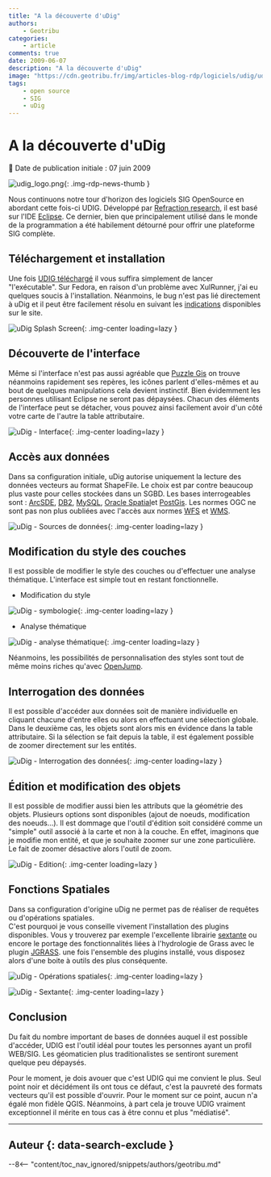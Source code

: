 ```yaml
---
title: "A la découverte d'uDig"
authors:
    - Geotribu
categories:
    - article
comments: true
date: 2009-06-07
description: "A la découverte d'uDig"
image: "https://cdn.geotribu.fr/img/articles-blog-rdp/logiciels/udig/udig_splash_screen.png"
tags:
    - open source
    - SIG
    - uDig
---
```


# A la découverte d'uDig

:calendar: Date de publication initiale : 07 juin 2009

![udig_logo.png](https://cdn.geotribu.fr/img/logos-icones/logiciels_librairies/uDig.png){: .img-rdp-news-thumb }

Nous continuons notre tour d'horizon des logiciels SIG OpenSource en abordant cette fois-ci UDIG. Développé par [Refraction research](http://www.refractions.net/), il est basé sur l'IDE [Eclipse](http://www.eclipse.org/). Ce dernier, bien que principalement utilisé dans le monde de la programmation a été habilement détourné pour offrir une plateforme SIG complète.

## Téléchargement et installation

Une fois [UDIG téléchargé](http://udig.refractions.net/download/) il vous suffira simplement de lancer "l'exécutable". Sur Fedora, en raison d'un problème avec XulRunner, j'ai eu quelques soucis à l'installation. Néanmoins, le bug n'est pas lié directement à uDig et il peut être facilement résolu en suivant les [indications](http://udig.refractions.net/confluence/display/EN/Running+uDig#RunninguDig-Fedora10XULRunnerLibraryConflict) disponibles sur le site.

![uDig Splash Screen](https://cdn.geotribu.fr/img/articles-blog-rdp/logiciels/udig/udig_splash_screen.png "uDig Splash Screen"){: .img-center loading=lazy }

## Découverte de l'interface

Même si l'interface n'est pas aussi agréable que [Puzzle Gis](http://geotribu.net/node/117) on trouve néanmoins rapidement ses repères, les icônes parlent d'elles-mêmes et au bout de quelques manipulations cela devient instinctif. Bien évidemment les personnes utilisant Eclipse ne seront pas dépaysées. Chacun des éléments de l'interface peut se détacher, vous pouvez ainsi facilement avoir d'un côté votre carte de l'autre la table attributaire.

![uDig - Interface](https://cdn.geotribu.fr/img/articles-blog-rdp/logiciels/udig/dash_board.png "uDig - Interface"){: .img-center loading=lazy }

## Accès aux données

Dans sa configuration initiale, uDig autorise uniquement la lecture des données vecteurs au format ShapeFile. Le choix est par contre beaucoup plus vaste pour celles stockées dans un SGBD. Les bases interrogeables sont : [ArcSDE](https://en.wikipedia.org/wiki/ArcSDE), [DB2](https://fr.wikipedia.org/wiki/DB2), [MySQL](https://fr.wikipedia.org/wiki/MySQL), [Oracle Spatial](https://en.wikipedia.org/wiki/Oracle_Spatial)et [PostGis](https://fr.wikipedia.org/wiki/PostGIS). Les normes OGC ne sont pas non plus oubliées avec l'accès aux normes [WFS](https://fr.wikipedia.org/wiki/Web_Feature_Service) et [WMS](https://fr.wikipedia.org/wiki/Web_Map_Service).

![uDig - Sources de données](https://cdn.geotribu.fr/img/articles-blog-rdp/logiciels/udig/layer.png "uDig - Sources de données"){: .img-center loading=lazy }

## Modification du style des couches

Il est possible de modifier le style des couches ou d'effectuer une analyse thématique. L'interface est simple tout en restant fonctionnelle.

* Modification du style

![uDig - symbologie](https://cdn.geotribu.fr/img/articles-blog-rdp/logiciels/udig/style.png "uDig - symbologie"){: .img-center loading=lazy }

* Analyse thématique

![uDig - analyse thématique](https://cdn.geotribu.fr/img/articles-blog-rdp/logiciels/udig/style2.png "uDig - analyse thématique"){: .img-center loading=lazy }

Néanmoins, les possibilités de personnalisation des styles sont tout de même moins riches qu'avec [OpenJump](http://geotribu.net/node/120).

## Interrogation des données

Il est possible d'accéder aux données soit de manière individuelle en cliquant chacune d'entre elles ou alors en effectuant une sélection globale. Dans le deuxième cas, les objets sont alors mis en évidence dans la table attributaire. Si la sélection se fait depuis la table, il est également possible de zoomer directement sur les entités.

![uDig - Interrogation des données](https://cdn.geotribu.fr/img/articles-blog-rdp/logiciels/udig/select.png "uDig - Interrogation des données"){: .img-center loading=lazy }

## Édition et modification des objets

Il est possible de modifier aussi bien les attributs que la géométrie des objets. Plusieurs options sont disponibles (ajout de noeuds, modification des noeuds...). Il est dommage que l'outil d'édition soit considéré comme un "simple" outil associé à la carte et non à la couche. En effet, imaginons que je modifie mon entité, et que je souhaite zoomer sur une zone particulière. Le fait de zoomer désactive alors l'outil de zoom.

![uDig - Edition](https://cdn.geotribu.fr/img/articles-blog-rdp/logiciels/udig/Modify_geom.png "uDig - Edition"){: .img-center loading=lazy }

## Fonctions Spatiales

Dans sa configuration d'origine uDig ne permet pas de réaliser de requêtes ou d'opérations spatiales.  
C'est pourquoi je vous conseille vivement l'installation des plugins disponibles. Vous y trouverez par exemple l'excellente librairie [sextante](http://forge.osor.eu/plugins/wiki/index.php?id=13&type=g) ou encore le portage des fonctionnalités liées à l'hydrologie de Grass avec le plugin [JGRASS](http://udig.refractions.net/gallery/jgrass/). une fois l'ensemble des plugins installé, vous disposez alors d'une boite à outils des plus conséquente.

![uDig - Opérations spatiales](https://cdn.geotribu.fr/img/articles-blog-rdp/logiciels/udig/spatial_operations.png "uDig - Opérations spatiales"){: .img-center loading=lazy }

![uDig - Sextante](https://cdn.geotribu.fr/img/articles-blog-rdp/logiciels/udig/sextante_plugin.png "uDig - Sextante"){: .img-center loading=lazy }

## Conclusion

Du fait du nombre important de bases de données auquel il est possible d'accéder, UDIG est l'outil idéal pour toutes les personnes ayant un profil WEB/SIG. Les géomaticien plus traditionalistes se sentiront surement quelque peu dépaysés.

Pour le moment, je dois avouer que c'est UDIG qui me convient le plus. Seul point noir et décidément ils ont tous ce défaut, c'est la pauvreté des formats vecteurs qu'il est possible d'ouvrir. Pour le moment sur ce point, aucun n'a égalé mon fidèle QGIS. Néanmoins, à part cela je trouve UDIG vraiment exceptionnel il mérite en tous cas à être connu et plus "médiatisé".

----

## Auteur {: data-search-exclude }

--8<-- "content/toc_nav_ignored/snippets/authors/geotribu.md"
